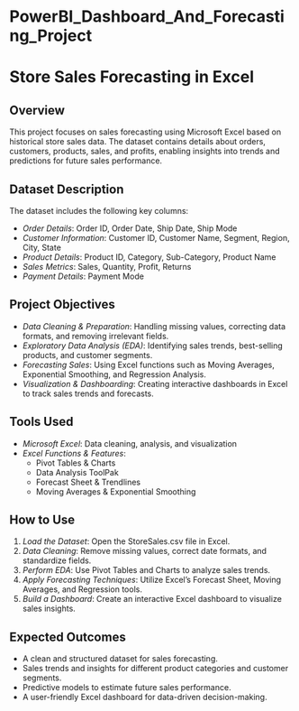 # PowerBI_Dashboard_And_Forecasting_Project




# Store Sales Forecasting in Excel

## Overview
This project focuses on sales forecasting using Microsoft Excel based on historical store sales data. The dataset contains details about orders, customers, products, sales, and profits, enabling insights into trends and predictions for future sales performance.

## Dataset Description
The dataset includes the following key columns:
- *Order Details*: Order ID, Order Date, Ship Date, Ship Mode
- *Customer Information*: Customer ID, Customer Name, Segment, Region, City, State
- *Product Details*: Product ID, Category, Sub-Category, Product Name
- *Sales Metrics*: Sales, Quantity, Profit, Returns
- *Payment Details*: Payment Mode

## Project Objectives
- *Data Cleaning & Preparation*: Handling missing values, correcting data formats, and removing irrelevant fields.
- *Exploratory Data Analysis (EDA)*: Identifying sales trends, best-selling products, and customer segments.
- *Forecasting Sales*: Using Excel functions such as Moving Averages, Exponential Smoothing, and Regression Analysis.
- *Visualization & Dashboarding*: Creating interactive dashboards in Excel to track sales trends and forecasts.

## Tools Used
- *Microsoft Excel*: Data cleaning, analysis, and visualization
- *Excel Functions & Features*:
  - Pivot Tables & Charts
  - Data Analysis ToolPak
  - Forecast Sheet & Trendlines
  - Moving Averages & Exponential Smoothing

## How to Use
1. *Load the Dataset*: Open the StoreSales.csv file in Excel.
2. *Data Cleaning*: Remove missing values, correct date formats, and standardize fields.
3. *Perform EDA*: Use Pivot Tables and Charts to analyze sales trends.
4. *Apply Forecasting Techniques*: Utilize Excel’s Forecast Sheet, Moving Averages, and Regression tools.
5. *Build a Dashboard*: Create an interactive Excel dashboard to visualize sales insights.

## Expected Outcomes
- A clean and structured dataset for sales forecasting.
- Sales trends and insights for different product categories and customer segments.
- Predictive models to estimate future sales performance.
- A user-friendly Excel dashboard for data-driven decision-making.


